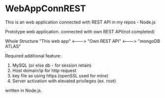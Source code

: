 # WebAppConnREST
This is an web application connected with REST API in my repos - Node.js

Prototype web application. connected with own REST API(not completed)

Whole Structure
"This web app" <---> "Own REST API" <---> "mongoDB ATLAS"

Required additional feature:
 1. MySQL (or else db - for session retain)
 2. Host domain/ip for http request
 3. key file as using https (openSSL used for mine)
 4. Server activation with elevated privileges (ex. root)
 
written in Node.js
